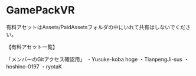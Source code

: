 # GamePackVR


有料アセットはAssets/PaidAssetsフォルダの中にいれて共有はしないでください。

【有料アセット一覧】

「メンバーのGitアクセス確認用」
・Yusuke-koba hoge
・TianpengJi-sus
・hoshino-0197
・ryotaK

